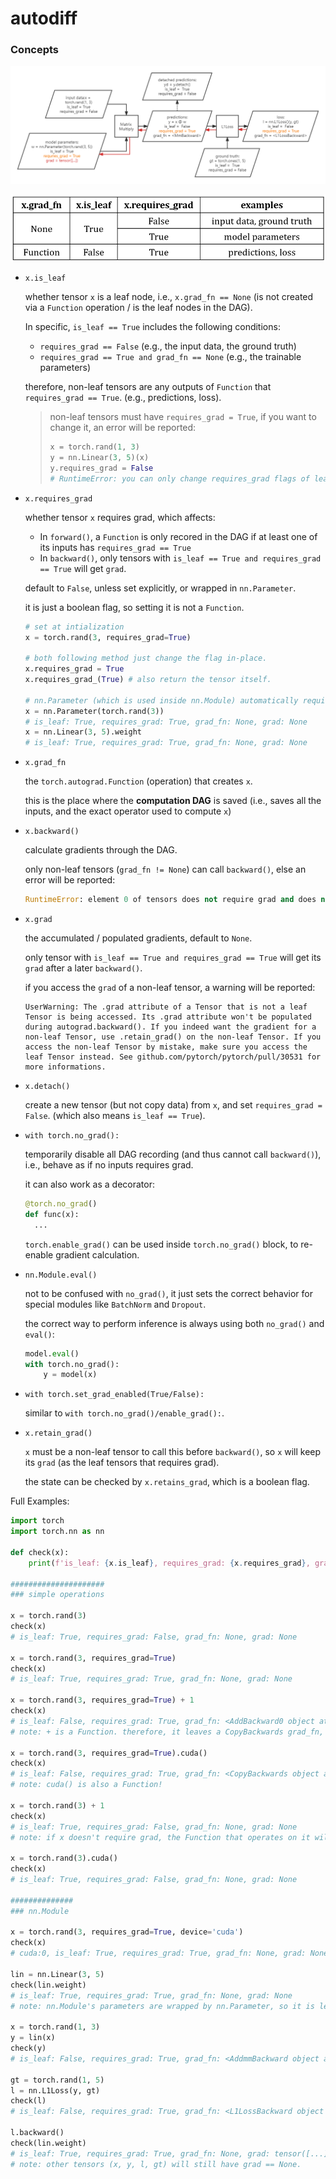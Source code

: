 # autodiff



### Concepts

![autodiff](autodiff_understand.assets/torch_autodiff.png)

![image-20211218131323609](autodiff_understand.assets/image-20211218131323609.png)



* `x.is_leaf`

  whether tensor `x` is a leaf node, i.e., `x.grad_fn == None` (is not created via a `Function` operation / is the leaf nodes in the DAG).

  In specific, `is_leaf == True` includes the following conditions:

  * `requires_grad == False` (e.g., the input data, the ground truth)
  * `requires_grad == True and grad_fn == None` (e.g., the trainable parameters)

  therefore, non-leaf tensors are any outputs of `Function` that `requires_grad == True`. (e.g., predictions, loss). 

  > non-leaf tensors must have `requires_grad = True`, if you want to change it, an error will be reported:
  >
  > ```python
  > x = torch.rand(1, 3)
  > y = nn.Linear(3, 5)(x)
  > y.requires_grad = False
  > # RuntimeError: you can only change requires_grad flags of leaf variables. If you want to use a computed variable in a subgraph that doesn't require differentiation use var_no_grad = var.detach().
  > ```

  

* `x.requires_grad`

  whether tensor `x` requires grad, which affects:

  * In `forward()`, a `Function` is only recored in the DAG if at least one of its inputs has `requires_grad == True`
  * In `backward()`, only tensors with `is_leaf == True and requires_grad == True` will get `grad`.

  default to `False`, unless set explicitly, or wrapped in `nn.Parameter`.

  it is just a boolean flag, so setting it is not a `Function`.

  ```python
  # set at intialization
  x = torch.rand(3, requires_grad=True)
  
  # both following method just change the flag in-place.
  x.requires_grad = True
  x.requires_grad_(True) # also return the tensor itself.
  
  # nn.Parameter (which is used inside nn.Module) automatically requires grad.
  x = nn.Parameter(torch.rand(3))
  # is_leaf: True, requires_grad: True, grad_fn: None, grad: None
  x = nn.Linear(3, 5).weight
  # is_leaf: True, requires_grad: True, grad_fn: None, grad: None
  ```

  

* `x.grad_fn`

  the `torch.autograd.Function` (operation) that creates `x`.

  this is the place where the **computation DAG** is saved (i.e., saves all the inputs, and the exact operator used to compute `x`)

  

* `x.backward()`

  calculate gradients through the DAG. 

  only non-leaf tensors (`grad_fn != None`) can call `backward()`, else an error will be reported:

  ```python
  RuntimeError: element 0 of tensors does not require grad and does not have a grad_fn
  ```

  

* `x.grad`

  the accumulated / populated gradients, default to `None`.

  only tensor with `is_leaf == True and requires_grad == True` will get its `grad` after a later `backward()`.

  if you access the `grad` of a non-leaf tensor, a warning will be reported:

  ```
  UserWarning: The .grad attribute of a Tensor that is not a leaf Tensor is being accessed. Its .grad attribute won't be populated during autograd.backward(). If you indeed want the gradient for a non-leaf Tensor, use .retain_grad() on the non-leaf Tensor. If you access the non-leaf Tensor by mistake, make sure you access the leaf Tensor instead. See github.com/pytorch/pytorch/pull/30531 for more informations.
  ```



* `x.detach()`

  create a new tensor (but not copy data) from `x`, and set `requires_grad = False`. (which also means `is_leaf == True`).



* `with torch.no_grad():`

  temporarily disable all DAG recording (and thus cannot call `backward()`), i.e., behave as if no inputs requires grad. 

  it can also work as a  decorator:

  ```python
  @torch.no_grad()
  def func(x):
  	...
  ```

  `torch.enable_grad()` can be used inside `torch.no_grad()` block, to re-enable gradient calculation.

  

* `nn.Module.eval()`

  not to be confused with `no_grad()`, it just sets the correct behavior for special modules like `BatchNorm` and `Dropout`.

  the correct way to perform inference is always using both `no_grad()` and `eval()`:

  ```python
  model.eval()
  with torch.no_grad():
      y = model(x)
  ```

  

* `with torch.set_grad_enabled(True/False):`

  similar to `with torch.no_grad()/enable_grad():`.



* `x.retain_grad()`

  `x` must be a non-leaf tensor to call this before `backward()`, so `x` will keep its `grad` (as the leaf tensors that requires grad).

  the state can be checked by `x.retains_grad`, which is a boolean flag.

  

Full Examples:

```python
import torch
import torch.nn as nn

def check(x):
    print(f'is_leaf: {x.is_leaf}, requires_grad: {x.requires_grad}, grad_fn: {x.grad_fn}, grad: {x.grad}')

#####################
### simple operations
    
x = torch.rand(3)
check(x)
# is_leaf: True, requires_grad: False, grad_fn: None, grad: None

x = torch.rand(3, requires_grad=True)
check(x)
# is_leaf: True, requires_grad: True, grad_fn: None, grad: None

x = torch.rand(3, requires_grad=True) + 1
check(x)
# is_leaf: False, requires_grad: True, grad_fn: <AddBackward0 object at 0x7f7df1added0>, grad: None
# note: + is a Function. therefore, it leaves a CopyBackwards grad_fn, and makes x non-leaf.

x = torch.rand(3, requires_grad=True).cuda()
check(x)
# is_leaf: False, requires_grad: True, grad_fn: <CopyBackwards object at 0x7f7e2efe90d0>, grad: None
# note: cuda() is also a Function! 

x = torch.rand(3) + 1
check(x)
# is_leaf: True, requires_grad: False, grad_fn: None, grad: None
# note: if x doesn't require grad, the Function that operates on it will not be recorded, and the output is still a leaf.

x = torch.rand(3).cuda()
check(x)
# is_leaf: True, requires_grad: False, grad_fn: None, grad: None

##############
### nn.Module

x = torch.rand(3, requires_grad=True, device='cuda')
check(x)
# cuda:0, is_leaf: True, requires_grad: True, grad_fn: None, grad: None

lin = nn.Linear(3, 5)
check(lin.weight)
# is_leaf: True, requires_grad: True, grad_fn: None, grad: None
# note: nn.Module's parameters are wrapped by nn.Parameter, so it is leaf and requires grad.

x = torch.rand(1, 3)
y = lin(x)
check(y)
# is_leaf: False, requires_grad: True, grad_fn: <AddmmBackward object at 0x7f7e4004c9d0>, grad: None

gt = torch.rand(1, 5)
l = nn.L1Loss(y, gt)
check(l)
# is_leaf: False, requires_grad: True, grad_fn: <L1LossBackward object at 0x7f7e40021c90>, grad: None

l.backward()
check(lin.weight)
# is_leaf: True, requires_grad: True, grad_fn: None, grad: tensor([...])
# note: other tensors (x, y, l, gt) will still have grad == None.
```